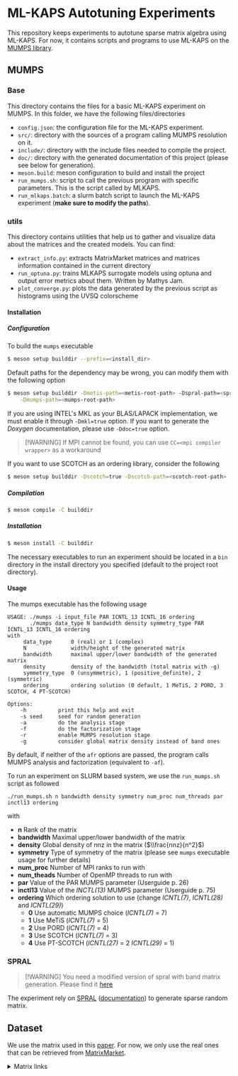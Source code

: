 # ML-KAPS Autotuning Experiments

This repository keeps experiments to autotune sparse matrix algebra using ML-KAPS.
For now, it contains scripts and programs to use ML-KAPS on the [MUMPS library](https://mumps-solver.org).

## MUMPS

### Base

This directory contains the files for a basic ML-KAPS experiment on MUMPS.
In this folder, we have the following files/directories

- `config.json`: the configuration file for the ML-KAPS experiment.
- `src/`: directory with the sources of a program calling MUMPS resolution on it.
- `include/`: directory with the include files needed to compile the project.
- `doc/`: directory with the generated documentation of this project (please see below for generation).
- `meson.build`: meson configuration to build and install the project
- `run_mumps.sh`: script to call the previous program with specific parameters. This is the script called by MLKAPS.
- `run_mlkaps.batch`: a slurm batch script to launch the ML-KAPS experiment (**make sure to modify the paths**).

### utils

This directory contains utilities that help us to gather and visualize data about the matrices and the created models.
You can find:

- `extract_info.py`: extracts MatrixMarket matrices and matrices information contained in the current directory
- `run_optuna.py`: trains MLKAPS surrogate models using optuna and output error metrics about them. Written by Mathys Jam.
- `plot_converge.py`: plots the data generated by the previous script as histograms using the UVSQ colorscheme

#### Installation

##### Configuration

To build the `mumps` executable

```sh
$ meson setup builddir --prefix=<install_dir>
```

Default paths for the dependency may be wrong, you can modify them with the following option

```sh
$ meson setup builddir -Dmetis-path=<metis-root-path> -Dspral-path=<spral-root-path>\
    -Dmumps-path=<mumps-root-path>
```

If you are using INTEL's MKL as your BLAS/LAPACK implementation, we must enable it through `-Dmkl=true` option.
If you want to generate the *Doxygen* documentation, please use `-Ddoc=true` option.

> \[!WARNING\]
> If MPI cannot be found, you can use `CC=<mpi compiler wrapper>` as a workaround

If you want to use SCOTCH as an ordering library, consider the following

```sh
$ meson setup builddir -Dscotch=true -Dscotch-path=<scotch-root-path>
```

##### Compilation

```sh
$ meson compile -C builddir
```

##### Installation

```sh
$ meson install -C builddir
```

The necessary executables to run an experiment should be located in a `bin` directory in the install directory you specified
(default to the project root directory).

#### Usage

The mumps executable has the following usage

```
USAGE: ./mumps -i input_file PAR ICNTL_13 ICNTL_16 ordering
       ./mumps data_type N bandwidth density symmetry_type PAR ICNTL_13 ICNTL_16 ordering
with
     data_type      0 (real) or 1 (complex)
     N              width/height of the generated matrix
     bandwidth      maximal upper/lower bandwidth of the generated matrix
     density        density of the bandwidth (total matrix with -g)
     symmetry_type  0 (unsymmetric), 1 (positive_definite), 2 (symmetric)
     ordering       ordering solution (0 default, 1 MeTiS, 2 PORD, 3 SCOTCH, 4 PT-SCOTCH)

Options:
    -h	        print this help and exit
    -s seed 	seed for random generation
    -a          do the analysis stage
    -f          do the factorization stage
    -r          enable MUMPS resolution stage
    -g          consider global matrix density instead of band ones
```

By default, if neither of the `afr` options are passed, the program calls MUMPS analysis and factorization
(equivalent to `-af`).

To run an experiment on SLURM based system, we use the `run_mumps.sh` script as followed

```
./run_mumps.sh n bandwidth density symmetry num_proc num_threads par inctl13 ordering
```

with

- **n** Rank of the matrix
- **bandwidth** Maximal upper/lower bandwidth of the matrix
- **density** Global density of nnz in the matrix ($\\frac{nnz}{n^2}$)
- **symmetry** Type of symmetry of the matrix (please see `mumps` executable usage for further details)
- **num_proc** Number of MPI ranks to run with
- **num_theads** Number of OpenMP threads to run with
- **par** Value of the PAR MUMPS parameter (Userguide p. 26)
- **inctl13** Value of the _INCTL(13)_ MUMPS parameter (Userguide p. 75)
- **ordering** Which ordering solution to use (change _ICNTL(7)_, _ICNTL(28)_ and _ICNTL(29)_)
  - **0** Use automatic MUMPS choice (_ICNTL(7)_ = 7)
  - **1** Use MeTiS (_ICNTL(7)_ = 5)
  - **2** Use PORD  (_ICNTL(7)_ = 4)
  - **3** Use SCOTCH (_ICNTL(7)_ = 3)
  - **4** Use PT-SCOTCH (_ICNTL(27)_ = 2 _ICNTL(29)_ = 1)

### SPRAL

> \[!WARNING\]
> You need a modified version of spral with band matrix generation.
> Please find it [here](https://github.com/corentinbeaulieu/spral-band-matrix-generator)

The experiment rely on [SPRAL](https://github.com/ralna/spral) ([documentation](https://www.numerical.rl.ac.uk/spral/doc/latest/C/))
to generate sparse random matrix.

## Dataset

We use the matrix used in this [paper](https://hal.science/hal-03536031v1/document).
For now, we only use the real ones that can be retrieved from [MatrixMarket](https://sparse.tamu.edu/).

<details>
<summary> Matrix links </summary>

This matrix denoted with * aren't used until we can figure out a way to overcome the memory issue.

2. ss: https://sparse.tamu.edu/VLSI/ss
1. nlpkkt80: https://sparse.tamu.edu/Schenk/nlpkkt80 \*
1. Serena: https://sparse.tamu.edu/Janna/Serena
1. Geo_1438: https://sparse.tamu.edu/Janna/Geo_1438
1. ML_Geer: https://sparse.tamu.edu/Janna/ML_Geer \*
1. Transport: https://sparse.tamu.edu/Janna/Transport
1. Bump_2911: https://sparse.tamu.edu/Janna/Bump_2911
1. vas_stokes_1M: https://sparse.tamu.edu/VLSI/vas_stokes_1M
1. Hook_1498: https://sparse.tamu.edu/Janna/Hook_1498
1. Queen_4147: https://sparse.tamu.edu/Janna/Queen_4147 \*
1. dielFilterV2real: https://sparse.tamu.edu/Dziekonski/dielFilterV2real
1. Flan_1565: https://sparse.tamu.edu/Janna/Flan_1565 \*
1. PFlow_742: https://sparse.tamu.edu/Janna/PFlow_742
1. Cube_Coup_dt0: https://sparse.tamu.edu/Janna/Cube_Coup_dt0 \*
1. Long_Coup_dt0: https://sparse.tamu.edu/Janna/Long_Coup_dt0 \*

</details>
